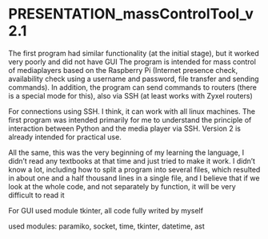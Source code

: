# PRESENTATION_massControlTool_v2.1

The first program had similar functionality (at the initial stage), but it worked very poorly and did not have GUI
The program is intended for mass control of mediaplayers based on the Raspberry Pi (Internet presence check, availability check using a username and password, file transfer and sending commands). In addition, the program can send commands to routers (there is a special mode for this), also via SSH (at least works with Zyxel routers)

For connections using SSH. I think, it can work with all linux machines.
The first program was intended primarily for me to understand the principle of interaction between Python and the media player via SSH. Version 2 is already intended for practical use.

All the same, this was the very beginning of my learning the language, I didn’t read any textbooks at that time and just tried to make it work. I didn’t know a lot, including how to split a program into several files, which resulted in about one and a half thousand lines in a single file, and I believe that if we look at the whole code, and not separately by function, it will be very difficult to read it

For GUI used module tkinter, all code fully writed by myself

used modules:
  paramiko,
  socket,
  time,
  tkinter,
  datetime,
  ast
